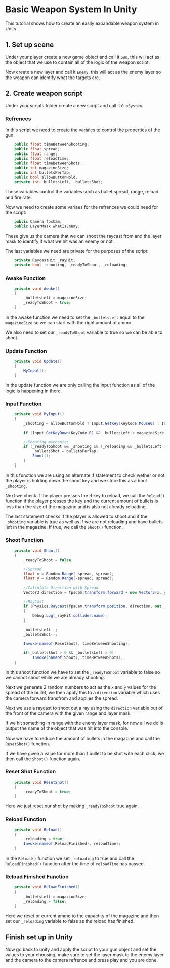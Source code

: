 # Basic Weapon System In Unity

This tutorial shows how to create an easily expandable weapon system in Unity.

## 1. Set up scene

Under your player create a new game object and call it `Gun`, this will act as the object that we use to contain all of the logic of the weapon script.

Now create a new layer and call it `Enemy`, this will act as the enemy layer so the weapon can identify what the targets are.

## 2. Create weapon script

Under your scripts folder create a new script and call it `GunSystem`.

### Refrences

In this script we need to create the variales to control the properties of the gun:

```.cs
    public float timeBetweenShooting;
    public float spread;
    public float range;
    public float reloadTime;
    public float timeBetweenShots;
    public int magazineSize;
    public int bulletsPerTap;
    public bool allowButtonHold;
    private int _bulletsLeft, _bulletsShot;
```

These variables control the variables such as bullet spread, range, reload and fire rate.

Now we need to create some variaes for the refrences we could need for the script:

```.cs
    public Camera fpsCam;
    public LayerMask whatIsEnemy;
```

These give us the camera that we can shoot the raycast from and the layer mask to identify if what we hit was an enemy or not.

The last variables we need are private for the purposes of the script:

```.cs
    private RaycastHit _rayHit;
    private bool _shooting, _readyToShoot, _reloading;
```

### Awake Function

```.cs
    private void Awake()
    {
        _bulletsLeft = magazineSize;
        _readyToShoot = true;
    }
```

In the awake function we need to set the `_bulletsLeft` equal to the `magazineSize` so we can start with the right amount of ammo.

We also need to set our `_readyToShoot` variable to true so we can be able to shoot.

### Update Function

```.cs
    private void Update()
    {
        MyInput();
    }
```

In the update function we are only calling the input function as all of the logic is happening in there.

### Input Function

```.cs
    private void MyInput()
    {
        _shooting = allowButtonHold ? Input.GetKey(KeyCode.Mouse0) : Input.GetKeyDown(KeyCode.Mouse0);

        if (Input.GetKeyDown(KeyCode.R) && _bulletsLeft < magazineSize && !_reloading) Reload();

        //Shooting mechanics
        if (_readyToShoot && _shooting && !_reloading && _bulletsLeft > 0){
            _bulletsShot = bulletsPerTap;
            Shoot();
        }
    }
```

In this function we are using an alternate if statement to check wether or not the player is holding down the shoot key and we store this as a bool `_shooting`.

Next we check if the player presses the R key to reload, we call the `Reload()` function if the player presses the key and the current amount of bullets is less than the size of the magazine and is also not already reloading.

The last statement checks if the player is allowed to shoot and if the `_shooting` variable is true as well as if we are not reloading and have bullets left in the magazine. If true,  we call the `Shoot()` function.

### Shoot Function

```.cs
    private void Shoot()
    {
        _readyToShoot = false;

        //Spread
        float x = Random.Range(-spread, spread);
        float y = Random.Range(-spread, spread);

        //Calculate Direction with Spread
        Vector3 direction = fpsCam.transform.forward + new Vector3(x, y, 0);

        //RayCast
        if (Physics.Raycast(fpsCam.transform.position, direction, out _rayHit, range, whatIsEnemy))
        {
            Debug.Log(_rayHit.collider.name);
        }
        
        _bulletsLeft--;
        _bulletsShot--;

        Invoke(nameof(ResetShot), timeBetweenShooting);

        if(_bulletsShot > 0 && _bulletsLeft > 0)
            Invoke(nameof(Shoot), timeBetweenShots);
    }
```

In this shoot function we have to set the `_readyToShoot` variable to false so we cannot shoot while we are already shooting.

Next we generate 2 random numbers to act as the `x` and `y` values for the spread of the bullet, we then apply this to a `direction` variable which uses the camera forward transfrom and applies the spread.

Next we use a raycast to shoot out a ray using the `direction` variable out of the front of the camera with the given range and layer mask.

If we hit something in range with the enemy layer mask, for now all we do is output the name of the object that was hit into the console.

Now we have to reduce the amount of bullets in the magazine and call the `ResetShot()` function.

If we have given a value for more than 1 bullet to be shot with each click, we then call the `Shoot()` function again.

### Reset Shot Function

```.cs
    private void ResetShot()
    {
        _readyToShoot = true;
    }
```

Here we just reset our shot by making `_readyToShoot` true again.

### Reload Function

```.cs
    private void Reload()
    {
        _reloading = true;
        Invoke(nameof(ReloadFinished), reloadTime);
    }
```

In the `Reload()` function we set `_reloading` to true and call the `ReloadFinished()` function after the time of `reloadTime` has passed.

### Reload Finished Function

```.cs
    private void ReloadFinished()
    {
        _bulletsLeft = magazineSize;
        _reloading = false;
    }
```

Here we reset or current ammo to the capactity of the magazine and then set our `_reloading` variable to false as the reload has finished.

## Finish set up in Unity

Now go back to unity and apply the script to your gun object and set the values to your choosing, make sure to set the layer mask to the enemy layer and the camera to the camera refrence and press play and you are done.
